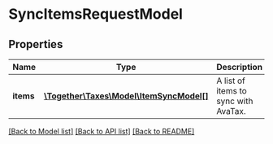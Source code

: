 # SyncItemsRequestModel

## Properties
Name | Type | Description | Notes
------------ | ------------- | ------------- | -------------
**items** | [**\Together\Taxes\Model\ItemSyncModel[]**](ItemSyncModel.md) | A list of items to sync with AvaTax. | 

[[Back to Model list]](../README.md#documentation-for-models) [[Back to API list]](../README.md#documentation-for-api-endpoints) [[Back to README]](../README.md)


